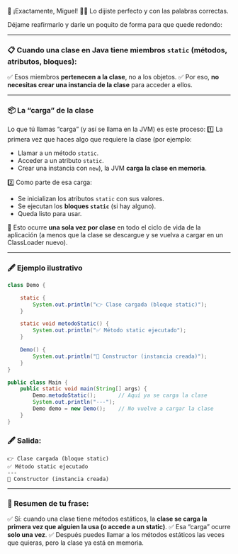 🎯 ¡Exactamente, Miguel! 👏👏 Lo dijiste perfecto y con las palabras correctas.

Déjame reafirmarlo y darle un poquito de forma para que quede redondo:

---

### 📋 Cuando una clase en Java tiene miembros `static` (métodos, atributos, bloques):

✅ Esos miembros **pertenecen a la clase**, no a los objetos.
✅ Por eso, **no necesitas crear una instancia de la clase** para acceder a ellos.

---

### 📦 La “carga” de la clase

Lo que tú llamas “carga” (y así se llama en la JVM) es este proceso:
1️⃣ La primera vez que haces algo que requiere la clase (por ejemplo:

* Llamar a un método `static`.
* Acceder a un atributo `static`.
* Crear una instancia con `new`),
  la JVM **carga la clase en memoria**.

2️⃣ Como parte de esa carga:

* Se inicializan los atributos `static` con sus valores.
* Se ejecutan los **bloques `static`** (si hay alguno).
* Queda listo para usar.

📝 Esto ocurre **una sola vez por clase** en todo el ciclo de vida de la aplicación (a menos que la clase se descargue y se vuelva a cargar en un ClassLoader nuevo).

---

### 🖋 Ejemplo ilustrativo

```java
class Demo {

    static {
        System.out.println("👉 Clase cargada (bloque static)");
    }

    static void metodoStatic() {
        System.out.println("✅ Método static ejecutado");
    }

    Demo() {
        System.out.println("🚀 Constructor (instancia creada)");
    }
}

public class Main {
    public static void main(String[] args) {
        Demo.metodoStatic();       // Aquí ya se carga la clase
        System.out.println("---");
        Demo demo = new Demo();    // No vuelve a cargar la clase
    }
}
```

### 🖋 Salida:

```
👉 Clase cargada (bloque static)
✅ Método static ejecutado
---
🚀 Constructor (instancia creada)
```

---

### 🔷 Resumen de tu frase:

✅ Sí: cuando una clase tiene métodos estáticos, la **clase se carga la primera vez que alguien la usa (o accede a un static)**.
✅ Esa “carga” ocurre **solo una vez**.
✅ Después puedes llamar a los métodos estáticos las veces que quieras, pero la clase ya está en memoria.

